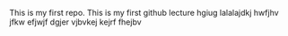 This is my first repo.
This is my first github lecture
hgiug 
lalalajdkj hwfjhv jfkw 
efjwjf dgjer
vjbvkej kejrf
fhejbv 

